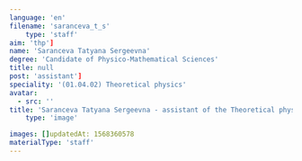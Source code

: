 ```yaml
---
language: 'en'
filename: 'saranceva_t_s'
    type: 'staff'
aim: 'thp']
name: 'Saranceva Tatyana Sergeevna'
degree: 'Candidate of Physico-Mathematical Sciences'
title: null
post: 'assistant']
speciality: '(01.04.02) Theoretical physics'
avatar:
  - src: ''
title: 'Saranceva Tatyana Sergeevna - assistant of the Theoretical physics Department'
    type: 'image'

images: []updatedAt: 1568360578
materialType: 'staff'
---
```


